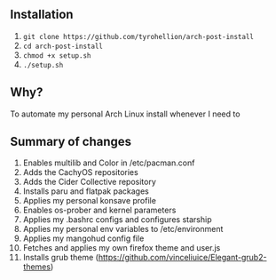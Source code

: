 ## Installation

1. `git clone https://github.com/tyrohellion/arch-post-install`
2. `cd arch-post-install`
3. `chmod +x setup.sh`
4. `./setup.sh`

## Why?

To automate my personal Arch Linux install whenever I need to

## Summary of changes

1. Enables multilib and Color in /etc/pacman.conf
2. Adds the CachyOS repositories
3. Adds the Cider Collective repository
4. Installs paru and flatpak packages
5. Applies my personal konsave profile
6. Enables os-prober and kernel parameters
7. Applies my .bashrc configs and configures starship
8. Applies my personal env variables to /etc/environment
9. Applies my mangohud config file
10. Fetches and applies my own firefox theme and user.js
11. Installs grub theme (https://github.com/vinceliuice/Elegant-grub2-themes)
